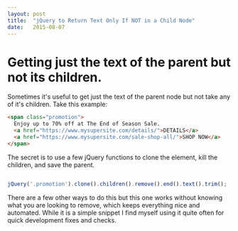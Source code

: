```yaml
---
layout: post
title:  "jQuery to Return Text Only If NOT in a Child Node"
date:   2015-08-07
---
```


# Getting just the text of the parent but not its children.

Sometimes it's useful to get just the text of the parent node but not take any of it's children. Take this example:

```html
<span class="promotion">
  Enjoy up to 70% off at The End of Season Sale.
  <a href="https://www.mysupersite.com/details/">DETAILS</a>
  <a href="https://www.mysupersite.com/sale-shop-all/">SHOP NOW</a>
</span>
```

The secret is to use a few jQuery functions to clone the element, kill the children, and save the parent.

```js

jQuery('.promotion').clone().children().remove().end().text().trim();

```

There are a few other ways to do this but this one works without knowing what you are looking to remove, which keeps everything nice and automated. While it is a simple snippet I find myself using it quite often for quick development fixes and checks.
